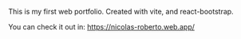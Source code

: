 This is my first web portfolio. Created with vite, and react-bootstrap.

You can check it out in: https://nicolas-roberto.web.app/
